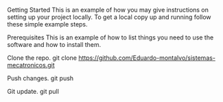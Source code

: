 Getting Started
This is an example of how you may give instructions on setting up your project locally. To get a local copy up and running follow these simple example steps.

Prerequisites
This is an example of how to list things you need to use the software and how to install them.



Clone the repo.
git clone https://github.com/Eduardo-montalvo/sistemas-mecatronicos.git

Push changes.
git push

Git update.
git pull

